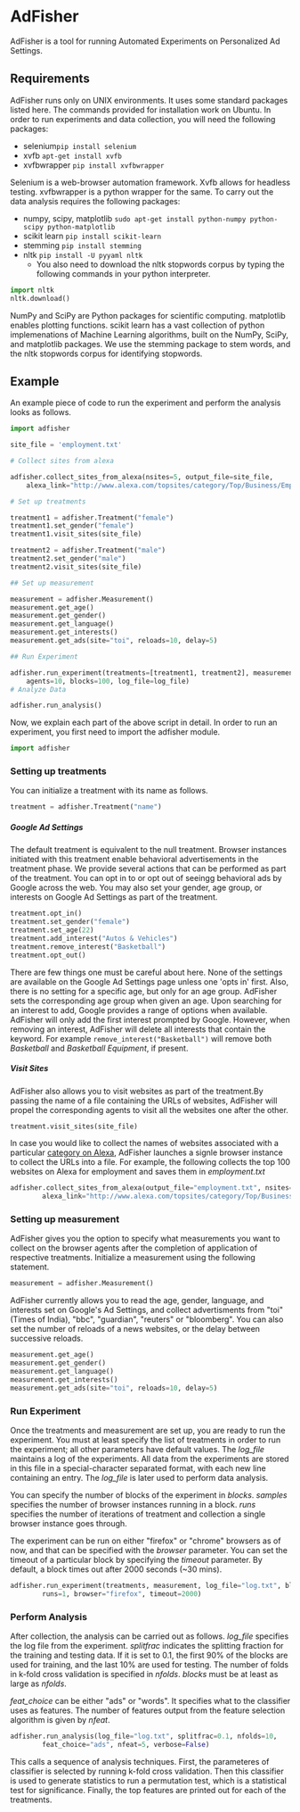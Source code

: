 AdFisher
=========

AdFisher is a tool for running Automated Experiments on Personalized Ad Settings. 

Requirements
-----------
AdFisher runs only on UNIX environments. It uses some standard packages listed here. 
The commands provided for installation work on Ubuntu.
In order to run experiments and data collection, you will need the following packages:

  - selenium```pip install selenium```
  - xvfb ```apt-get install xvfb```
  - xvfbwrapper ```pip install xvfbwrapper```

Selenium is a web-browser automation framework. Xvfb allows for headless testing. 
xvfbwrapper is a python wrapper for the same. 
To carry out the data analysis requires the following packages:
  - numpy, scipy, matplotlib ```sudo apt-get install python-numpy python-scipy python-matplotlib```
  - scikit learn ```pip install scikit-learn```
  - stemming ```pip install stemming```
  - nltk ```pip install -U pyyaml nltk```
     - You also need to download the nltk stopwords corpus by typing the following commands in your python interpreter. 
```python
import nltk
nltk.download()
``` 

NumPy and SciPy are Python packages for scientific computing. matplotlib enables plotting functions. 
scikit learn has a vast collection of python implemenations of Machine Learning algorithms, 
built on the NumPy, SciPy, and matplotlib packages. 
We use the stemming package to stem words, and the nltk stopwords corpus for identifying stopwords.

Example
-----------
An example piece of code to run the experiment and perform the analysis looks as follows.
```python
import adfisher

site_file = 'employment.txt'

# Collect sites from alexa

adfisher.collect_sites_from_alexa(nsites=5, output_file=site_file,
	alexa_link="http://www.alexa.com/topsites/category/Top/Business/Employment")

# Set up treatments

treatment1 = adfisher.Treatment("female")
treatment1.set_gender("female")
treatment1.visit_sites(site_file)

treatment2 = adfisher.Treatment("male")
treatment2.set_gender("male")
treatment2.visit_sites(site_file)

## Set up measurement

measurement = adfisher.Measurement()
measurement.get_age()
measurement.get_gender()
measurement.get_language()
measurement.get_interests()
measurement.get_ads(site="toi", reloads=10, delay=5)

## Run Experiment

adfisher.run_experiment(treatments=[treatment1, treatment2], measurement=measurement, 
	agents=10, blocks=100, log_file=log_file)
# Analyze Data

adfisher.run_analysis()

```

Now, we explain each part of the above script in detail.
In order to run an experiment, you first need to import the adfisher module.
```python
import adfisher
```
### Setting up treatments
You can initialize a treatment with its name as follows.
```python
treatment = adfisher.Treatment("name")
```
##### Google Ad Settings
The default treatment is equivalent to the null treatment. Browser instances initiated with this treatment enable behavioral advertisements in the treatment phase.
We provide several actions that can be performed as part of the treatment. You can opt in to or opt out of seeingg behavioral ads by Google across the web.
You may also set your gender, age group, or interests on Google Ad Settings as part of the treatment.
```python
treatment.opt_in()
treatment.set_gender("female")
treatment.set_age(22)
treatment.add_interest("Autos & Vehicles")
treatment.remove_interest("Basketball")
treatment.opt_out()
```
There are few things one must be careful about here. None of the settings are available on the Google Ad Settings page unless one 'opts in' first. Also, there is no setting for a specific age, but only for an age group. AdFisher sets the corresponding age group when given an age. Upon searching for an interest to add, Google provides a range of options when available. AdFisher will only add the first interest prompted by Google. However, when removing an interest, AdFisher will delete all interests that contain the keyword. For example ```remove_interest("Basketball")``` will remove both *Basketball* and *Basketball Equipment*, if present.
##### Visit Sites
AdFisher also allows you to visit websites as part of the treatment.By passing the name of a file containing the URLs of websites, AdFisher will propel the corresponding agents to visit all the websites one after the other.
```python
treatment.visit_sites(site_file)
```
In case you would like to collect the names of websites associated with a particular [category on Alexa](http://www.alexa.com/topsites/category/Top), AdFisher launches a signle browser instance to collect the URLs into a file. For example, the following collects the top 100 websites on Alexa for employment and saves them in *employment.txt*
```python
adfisher.collect_sites_from_alexa(output_file="employment.txt", nsites=100, browser="firefox",
        alexa_link="http://www.alexa.com/topsites/category/Top/Business/Employment")
```
### Setting up measurement
AdFisher gives you the option to specify what measurements you want to collect on the browser agents after the completion of application of respective treatments. Initialize a measurement using the following statement.
```python
measurement = adfisher.Measurement()
```
AdFisher currently allows you to read the age, gender, language, and interests set on Google's Ad Settings, and collect advertisments from "toi" (Times of India), "bbc", "guardian", "reuters" or "bloomberg". You can also set the number of reloads of a news websites, or the delay between successive reloads.

```python
measurement.get_age()
measurement.get_gender()
measurement.get_language()
measurement.get_interests()
measurement.get_ads(site="toi", reloads=10, delay=5)
```

### Run Experiment
Once the treatments and measurement are set up, you are ready to run the experiment. You must at least specify the list of treatments in order to run the experiment; all other parameters have default values. The *log_file* maintains a log of the experiments. All data from the experiments are stored in this file in a special-character separated format, with each new line containing an entry. The *log_file* is later used to perform data analysis. 

You can specify the number of blocks of the experiment in *blocks*. *samples* specifies the number of browser instances running in a block. *runs* specifies the number of iterations of treatment and collection a single browser instance goes through. 


The experiment can be run on either "firefox" or "chrome" browsers as of now, and that can be specified with the *browser* parameter. You can set the timeout of a particular block by specifying the *timeout* parameter. By default, a block times out after 2000 seconds (~30 mins). 
```python
adfisher.run_experiment(treatments, measurement, log_file="log.txt", blocks=20, agents=2, 
        runs=1, browser="firefox", timeout=2000)	
```
### Perform Analysis
After collection, the analysis can be carried out as follows. *log_file* specifies the log file from the experiment. *splitfrac* indicates the splitting fraction for the training and testing data. If it is set to 0.1, the first 90% of the blocks are used for training, and the last 10% are used for testing. The number of folds in k-fold cross validation is specified in *nfolds*. *blocks* must be at least as large as *nfolds*. 

*feat_choice* can be either "ads" or "words". It specifies what to the classifier uses as features. The number of features output from the feature selection algorithm is given by *nfeat*. 
```python
adfisher.run_analysis(log_file="log.txt", splitfrac=0.1, nfolds=10, 
		feat_choice="ads", nfeat=5, verbose=False)
```
This calls a sequence of analysis techniques. First, the parameteres of classifier is selected by running k-fold cross validation. Then this classifier is used to generate statistics to run a permutation test, which is a statistical test for significance. Finally, the top features are printed out for each of the treatments. 
